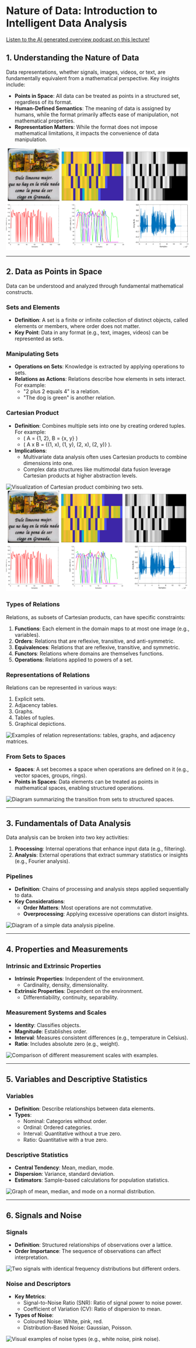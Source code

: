 # Nature of Data: Introduction to Intelligent Data Analysis

[Listen to the AI generated overview podcast on this lecture!](https://notebooklm.google.com/notebook/414c1910-4899-4f7e-b8fe-b1f280274d39/audio)

## 1. Understanding the Nature of Data
Data representations, whether signals, images, videos, or text, are fundamentally equivalent from a mathematical perspective. Key insights include:
- **Points in Space**: All data can be treated as points in a structured set, regardless of its format.
- **Human-Defined Semantics**: The meaning of data is assigned by humans, while the format primarily affects ease of manipulation, not mathematical properties.
- **Representation Matters**: While the format does not impose mathematical limitations, it impacts the convenience of data manipulation.

![Image](../../images/nature_of_data.png)

---

## 2. Data as Points in Space
Data can be understood and analyzed through fundamental mathematical constructs.

### Sets and Elements
- **Definition**: A set is a finite or infinite collection of distinct objects, called elements or members, where order does not matter.
- **Key Point**: Data in any format (e.g., text, images, videos) can be represented as sets.

### Manipulating Sets
- **Operations on Sets**: Knowledge is extracted by applying operations to sets.
- **Relations as Actions**: Relations describe how elements in sets interact. For example:
  - "2 plus 2 equals 4" is a relation.
  - "The dog is green" is another relation.

### Cartesian Product
- **Definition**: Combines multiple sets into one by creating ordered tuples. For example:
  - \( A = \{1, 2\}, B = \{x, y\} \)
  - \( A x B = \{(1, x), (1, y), (2, x), (2, y)\} \).
- **Implications**:
  - Multivariate data analysis often uses Cartesian products to combine dimensions into one.
  - Complex data structures like multimodal data fusion leverage Cartesian products at higher abstraction levels.

![Visualization of Cartesian product combining two sets.](https://i.ytimg.com/vi/l4j4XgVbuxc/hq720.jpg?sqp=-oaymwEhCK4FEIIDSFryq4qpAxMIARUAAAAAGAElAADIQj0AgKJD&rs=AOn4CLCXsi22xXVMFFoLOtBnczKHoIYX2Q)
<img src="../../images/nature_of_data.png" alt="Nature of Data" width="500">
### Types of Relations
Relations, as subsets of Cartesian products, can have specific constraints:
1. **Functions**: Each element in the domain maps to at most one image (e.g., variables).
2. **Orders**: Relations that are reflexive, transitive, and anti-symmetric.
3. **Equivalences**: Relations that are reflexive, transitive, and symmetric.
4. **Functors**: Relations where domains are themselves functions.
5. **Operations**: Relations applied to powers of a set.

### Representations of Relations
Relations can be represented in various ways:
1. Explicit sets.
2. Adjacency tables.
3. Graphs.
4. Tables of tuples.
5. Graphical depictions.

![Examples of relation representations: tables, graphs, and adjacency matrices.](INSERT_IMAGE_LINK_HERE)

### From Sets to Spaces
- **Spaces**: A set becomes a space when operations are defined on it (e.g., vector spaces, groups, rings).
- **Points in Spaces**: Data elements can be treated as points in mathematical spaces, enabling structured operations.

![Diagram summarizing the transition from sets to structured spaces.](INSERT_IMAGE_LINK_HERE)

---

## 3. Fundamentals of Data Analysis
Data analysis can be broken into two key activities:
1. **Processing**: Internal operations that enhance input data (e.g., filtering).
2. **Analysis**: External operations that extract summary statistics or insights (e.g., Fourier analysis).

### Pipelines
- **Definition**: Chains of processing and analysis steps applied sequentially to data.
- **Key Considerations**:
  - **Order Matters**: Most operations are not commutative.
  - **Overprocessing**: Applying excessive operations can distort insights.

![Diagram of a simple data analysis pipeline.](INSERT_IMAGE_LINK_HERE)

---

## 4. Properties and Measurements
### Intrinsic and Extrinsic Properties
- **Intrinsic Properties**: Independent of the environment.
  - Cardinality, density, dimensionality.
- **Extrinsic Properties**: Dependent on the environment.
  - Differentiability, continuity, separability.

### Measurement Systems and Scales
- **Identity**: Classifies objects.
- **Magnitude**: Establishes order.
- **Interval**: Measures consistent differences (e.g., temperature in Celsius).
- **Ratio**: Includes absolute zero (e.g., weight).

![Comparison of different measurement scales with examples.](INSERT_IMAGE_LINK_HERE)

---

## 5. Variables and Descriptive Statistics
### Variables
- **Definition**: Describe relationships between data elements.
- **Types**:
  - Nominal: Categories without order.
  - Ordinal: Ordered categories.
  - Interval: Quantitative without a true zero.
  - Ratio: Quantitative with a true zero.

### Descriptive Statistics
- **Central Tendency**: Mean, median, mode.
- **Dispersion**: Variance, standard deviation.
- **Estimators**: Sample-based calculations for population statistics.

![Graph of mean, median, and mode on a normal distribution.](INSERT_IMAGE_LINK_HERE)

---

## 6. Signals and Noise
### Signals
- **Definition**: Structured relationships of observations over a lattice.
- **Order Importance**: The sequence of observations can affect interpretation.

![Two signals with identical frequency distributions but different orders.](INSERT_IMAGE_LINK_HERE)

### Noise and Descriptors
- **Key Metrics**:
  - Signal-to-Noise Ratio (SNR): Ratio of signal power to noise power.
  - Coefficient of Variation (CV): Ratio of dispersion to mean.
- **Types of Noise**:
  - Coloured Noise: White, pink, red.
  - Distribution-Based Noise: Gaussian, Poisson.

![Visual examples of noise types (e.g., white noise, pink noise).](INSERT_IMAGE_LINK_HERE)
